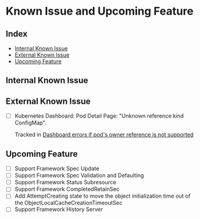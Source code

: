 # <a name="KnownIssueAndUpcomingFeature">Known Issue and Upcoming Feature</a>

## <a name="Index">Index</a>
   - [Internal Known Issue](#InternalKnownIssue)
   - [External Known Issue](#ExternalKnownIssue)
   - [Upcoming Feature](#UpcomingFeature)

## <a name="InternalKnownIssue">Internal Known Issue</a>

## <a name="ExternalKnownIssue">External Known Issue</a>
- [ ] Kubernetes Dashboard: Pod Detail Page: "Unknown reference kind ConfigMap".

   Tracked in [Dashboard errors if pod's owner reference is not supported](https://github.com/kubernetes/dashboard/issues/3251)

## <a name="UpcomingFeature">Upcoming Feature</a>
- [ ] Support Framework Spec Update
- [ ] Support Framework Spec Validation and Defaulting
- [ ] Support Framework Status Subresource
- [ ] Support Framework CompletedRetainSec
- [ ] Add AttemptCreating state to move the object initialization time out of the ObjectLocalCacheCreationTimeoutSec
- [ ] Support Framework History Server
